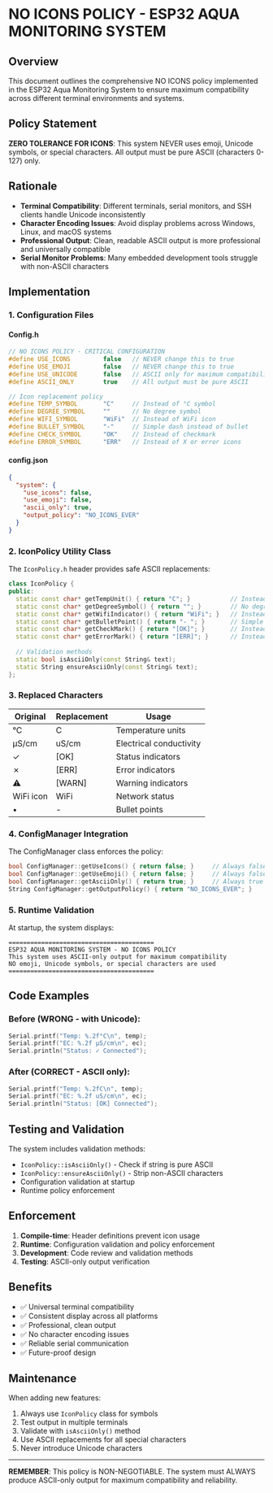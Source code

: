 # NO ICONS POLICY - ESP32 AQUA MONITORING SYSTEM

## Overview
This document outlines the comprehensive NO ICONS policy implemented in the ESP32 Aqua Monitoring System to ensure maximum compatibility across different terminal environments and systems.

## Policy Statement
**ZERO TOLERANCE FOR ICONS**: This system NEVER uses emoji, Unicode symbols, or special characters. All output must be pure ASCII (characters 0-127) only.

## Rationale
- **Terminal Compatibility**: Different terminals, serial monitors, and SSH clients handle Unicode inconsistently
- **Character Encoding Issues**: Avoid display problems across Windows, Linux, and macOS systems
- **Professional Output**: Clean, readable ASCII output is more professional and universally compatible
- **Serial Monitor Problems**: Many embedded development tools struggle with non-ASCII characters

## Implementation

### 1. Configuration Files

#### Config.h
```cpp
// NO ICONS POLICY - CRITICAL CONFIGURATION
#define USE_ICONS         false   // NEVER change this to true
#define USE_EMOJI         false   // NEVER change this to true
#define USE_UNICODE       false   // ASCII only for maximum compatibility
#define ASCII_ONLY        true    // All output must be pure ASCII

// Icon replacement policy
#define TEMP_SYMBOL       "C"     // Instead of °C symbol
#define DEGREE_SYMBOL     ""      // No degree symbol
#define WIFI_SYMBOL       "WiFi"  // Instead of WiFi icon
#define BULLET_SYMBOL     "-"     // Simple dash instead of bullet
#define CHECK_SYMBOL      "OK"    // Instead of checkmark
#define ERROR_SYMBOL      "ERR"   // Instead of X or error icons
```

#### config.json
```json
{
  "system": {
    "use_icons": false,
    "use_emoji": false,
    "ascii_only": true,
    "output_policy": "NO_ICONS_EVER"
  }
}
```

### 2. IconPolicy Utility Class

The `IconPolicy.h` header provides safe ASCII replacements:

```cpp
class IconPolicy {
public:
  static const char* getTempUnit() { return "C"; }           // Instead of °C
  static const char* getDegreeSymbol() { return ""; }        // No degree symbol
  static const char* getWifiIndicator() { return "WiFi"; }   // Instead of WiFi icon
  static const char* getBulletPoint() { return "- "; }       // Simple dash
  static const char* getCheckMark() { return "[OK]"; }       // Instead of ✓
  static const char* getErrorMark() { return "[ERR]"; }      // Instead of ✗
  
  // Validation methods
  static bool isAsciiOnly(const String& text);
  static String ensureAsciiOnly(const String& text);
};
```

### 3. Replaced Characters

| Original | Replacement | Usage |
|----------|-------------|-------|
| °C | C | Temperature units |
| µS/cm | uS/cm | Electrical conductivity |
| ✓ | [OK] | Status indicators |
| ✗ | [ERR] | Error indicators |
| ⚠ | [WARN] | Warning indicators |
| WiFi icon | WiFi | Network status |
| • | - | Bullet points |

### 4. ConfigManager Integration

The ConfigManager class enforces the policy:

```cpp
bool ConfigManager::getUseIcons() { return false; }     // Always false
bool ConfigManager::getUseEmoji() { return false; }     // Always false
bool ConfigManager::getAsciiOnly() { return true; }     // Always true
String ConfigManager::getOutputPolicy() { return "NO_ICONS_EVER"; }
```

### 5. Runtime Validation

At startup, the system displays:
```
========================================
ESP32 AQUA MONITORING SYSTEM - NO ICONS POLICY
This system uses ASCII-only output for maximum compatibility
NO emoji, Unicode symbols, or special characters are used
========================================
```

## Code Examples

### Before (WRONG - with Unicode):
```cpp
Serial.printf("Temp: %.2f°C\n", temp);
Serial.printf("EC: %.2f µS/cm\n", ec);
Serial.println("Status: ✓ Connected");
```

### After (CORRECT - ASCII only):
```cpp
Serial.printf("Temp: %.2fC\n", temp);
Serial.printf("EC: %.2f uS/cm\n", ec);
Serial.println("Status: [OK] Connected");
```

## Testing and Validation

The system includes validation methods:
- `IconPolicy::isAsciiOnly()` - Check if string is pure ASCII
- `IconPolicy::ensureAsciiOnly()` - Strip non-ASCII characters
- Configuration validation at startup
- Runtime policy enforcement

## Enforcement

1. **Compile-time**: Header definitions prevent icon usage
2. **Runtime**: Configuration validation and policy enforcement
3. **Development**: Code review and validation methods
4. **Testing**: ASCII-only output verification

## Benefits

- ✅ Universal terminal compatibility
- ✅ Consistent display across all platforms
- ✅ Professional, clean output
- ✅ No character encoding issues
- ✅ Reliable serial communication
- ✅ Future-proof design

## Maintenance

When adding new features:
1. Always use `IconPolicy` class for symbols
2. Test output in multiple terminals
3. Validate with `isAsciiOnly()` method
4. Use ASCII replacements for all special characters
5. Never introduce Unicode characters

---

**REMEMBER**: This policy is NON-NEGOTIABLE. The system must ALWAYS produce ASCII-only output for maximum compatibility and reliability.